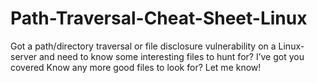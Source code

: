# Path-Traversal-Cheat-Sheet-Linux
Got a path/directory traversal or file disclosure vulnerability on a Linux-server and need to know some interesting files to hunt for? I’ve got you covered Know any more good files to look for? Let me know!
